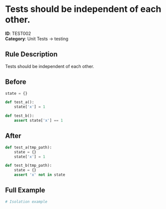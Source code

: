 # Tests should be independent of each other.

**ID**: TEST002  
**Category**: Unit Tests → testing

## Rule Description
Tests should be independent of each other.

## Before
```python
state = {}

def test_a():
    state['x'] = 1

def test_b():
    assert state['x'] == 1
```

## After  
```python
def test_a(tmp_path):
    state = {}
    state['x'] = 1

def test_b(tmp_path):
    state = {}
    assert 'x' not in state
```

## Full Example
```python
# Isolation example
```
